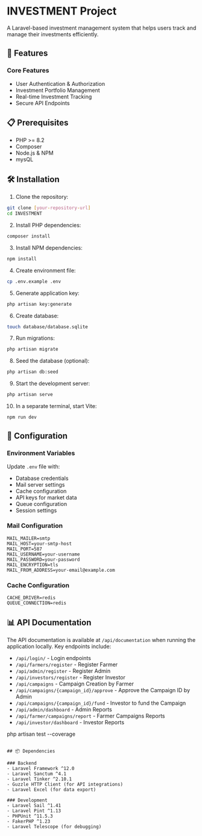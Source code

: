 # INVESTMENT Project

A Laravel-based investment management system that helps users track and manage their investments efficiently. 

## 🚀 Features

### Core Features
- User Authentication & Authorization
- Investment Portfolio Management
- Real-time Investment Tracking
- Secure API Endpoints


## 📋 Prerequisites

- PHP >= 8.2
- Composer
- Node.js & NPM
- mysQL

## 🛠️ Installation

1. Clone the repository:
```bash
git clone [your-repository-url]
cd INVESTMENT
```

2. Install PHP dependencies:
```bash
composer install
```

3. Install NPM dependencies:
```bash
npm install
```

4. Create environment file:
```bash
cp .env.example .env
```

5. Generate application key:
```bash
php artisan key:generate
```

6. Create database:
```bash
touch database/database.sqlite
```

7. Run migrations:
```bash
php artisan migrate
```

8. Seed the database (optional):
```bash
php artisan db:seed
```

9. Start the development server:
```bash
php artisan serve
```

10. In a separate terminal, start Vite:
```bash
npm run dev
```

## 🔧 Configuration

### Environment Variables
Update `.env` file with:
- Database credentials
- Mail server settings
- Cache configuration
- API keys for market data
- Queue configuration
- Session settings

### Mail Configuration
```env
MAIL_MAILER=smtp
MAIL_HOST=your-smtp-host
MAIL_PORT=587
MAIL_USERNAME=your-username
MAIL_PASSWORD=your-password
MAIL_ENCRYPTION=tls
MAIL_FROM_ADDRESS=your-email@example.com
```

### Cache Configuration
```env
CACHE_DRIVER=redis
QUEUE_CONNECTION=redis
```

## 📊 API Documentation

The API documentation is available at `/api/documentation` when running the application locally. Key endpoints include:

- `/api/login/` - Login endpoints
- `/api/farmers/register` - Register Farmer
- `/api/admin/register` - Register Admin
- `/api/investors/register` - Register Investor
- `/api/campaigns` - Campaign Creation by Farmer
- `/api/campaigns/{campaign_id}/approve` - Approve the Campaign ID by Admin
- `/api/campaigns/{campaign_id}/fund` - Investor to fund the Campaign
- `/api/admin/dashboard` - Admin Reports
- `/api/farmer/campaigns/report` - Farmer Campaigns Reports
- `/api/investor/dashboard` - Investor Reports


php artisan test --coverage
```

## 📦 Dependencies

### Backend
- Laravel Framework ^12.0
- Laravel Sanctum ^4.1
- Laravel Tinker ^2.10.1
- Guzzle HTTP Client (for API integrations)
- Laravel Excel (for data export)

### Development
- Laravel Sail ^1.41
- Laravel Pint ^1.13
- PHPUnit ^11.5.3
- FakerPHP ^1.23
- Laravel Telescope (for debugging)

